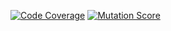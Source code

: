 [![Code Coverage](https://img.shields.io/badge/Code_Coverage-22.31%25-brightgreen)](https://img.shields.io/badge/Code_Coverage-22.31%25-brightgreen)
[![Mutation Score](https://img.shields.io/badge/Mutation_Score-13.20%25-brightgreen)](https://img.shields.io/badge/Mutation_Score-13.20%25-brightgreen)